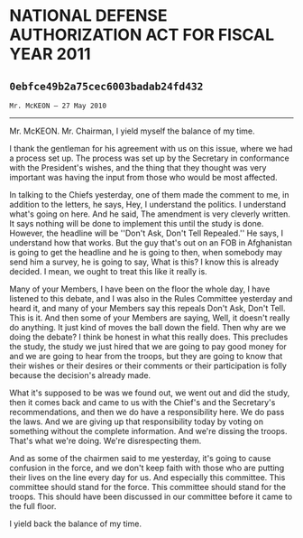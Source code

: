 # NATIONAL DEFENSE AUTHORIZATION ACT FOR FISCAL YEAR 2011
## `0ebfce49b2a75cec6003badab24fd432`
`Mr. McKEON — 27 May 2010`

---


Mr. McKEON. Mr. Chairman, I yield myself the balance of my time.

I thank the gentleman for his agreement with us on this issue, where 
we had a process set up. The process was set up by the Secretary in 
conformance with the President's wishes, and the thing that they 
thought was very important was having the input from those who would be 
most affected.

In talking to the Chiefs yesterday, one of them made the comment to 
me, in addition to the letters, he says, Hey, I understand the 
politics. I understand what's going on here. And he said, The amendment 
is very cleverly written. It says nothing will be done to implement 
this until the study is done. However, the headline will be ''Don't 
Ask, Don't Tell Repealed.'' He says, I understand how that works. But 
the guy that's out on an FOB in Afghanistan is going to get the 
headline and he is going to then, when somebody may send him a survey, 
he is going to say, What is this? I know this is already decided. I 
mean, we ought to treat this like it really is.

Many of your Members, I have been on the floor the whole day, I have 
listened to this debate, and I was also in the Rules Committee 
yesterday and heard it, and many of your Members say this repeals Don't 
Ask, Don't Tell. This is it. And then some of your Members are saying, 
Well, it doesn't really do anything. It just kind of moves the ball 
down the field. Then why are we doing the debate? I think be honest in 
what this really does. This precludes the study, the study we just 
hired that we are going to pay good money for and we are going to hear 
from the troops, but they are going to know that their wishes or their 
desires or their comments or their participation is folly because the 
decision's already made.

What it's supposed to be was we found out, we went out and did the 
study, then it comes back and came to us with the Chief's and the 
Secretary's recommendations, and then we do have a responsibility here. 
We do pass the laws. And we are giving up that responsibility today by 
voting on something without the complete information. And we're dissing 
the troops. That's what we're doing. We're disrespecting them.

And as some of the chairmen said to me yesterday, it's going to cause 
confusion in the force, and we don't keep faith with those who are 
putting their lives on the line every day for us. And especially this 
committee. This committee should stand for the force. This committee 
should stand for the troops. This should have been discussed in our 
committee before it came to the full floor.

I yield back the balance of my time.